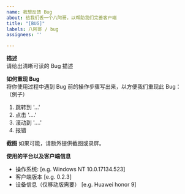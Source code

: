 ```yaml
---
name: 我想反馈 Bug
about: 给我们丢一个八阿哥，以帮助我们完善客户端
title: "[BUG]"
labels: 八阿哥 / bug
assignees: ''

---
```


**描述**	
请给出清晰可读的 Bug 描述	

 **如何重现 Bug**	
将你使用过程中遇到 Bug 前的操作步骤写出来，以方便我们重现此 Bug：	
（例子）	
1. 跳转到 '...'	
2. 点击 '....'	
3. 滚动到 '....'	
4. 报错	

 **截图**	
如果可能，请额外提供截图或录屏。	

 **使用的平台以及客户端信息**	
 - 操作系统: [e.g. Windows NT 10.0.17134.523]	
 - 客户端版本 [e.g. 0.2.3]	
 - 设备信息（仅移动版需要） [e.g. Huawei honor 9]
